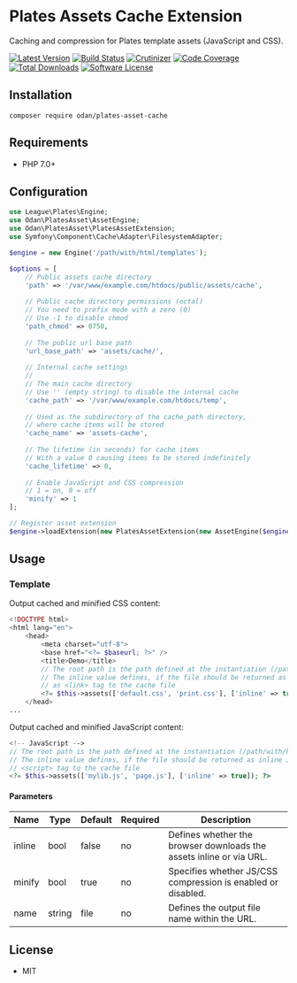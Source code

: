 # Plates Assets Cache Extension

Caching and compression for Plates template assets (JavaScript and CSS).

[![Latest Version](https://img.shields.io/github/release/odan/plates-asset-cache.svg)](https://github.com/loadsys/odan/plates-asset-cache/releases)
[![Build Status](https://travis-ci.org/odan/plates-asset-cache.svg?branch=master)](https://travis-ci.org/odan/plates-asset-cache)
[![Crutinizer](https://img.shields.io/scrutinizer/g/odan/plates-asset-cache.svg)](https://scrutinizer-ci.com/g/odan/plates-asset-cache)
[![Code Coverage](https://scrutinizer-ci.com/g/odan/plates-asset-cache/badges/coverage.png?b=master)](https://scrutinizer-ci.com/g/odan/plates-asset-cache/code-structure)
[![Total Downloads](https://img.shields.io/packagist/dt/odan/plates-asset-cache.svg)](https://packagist.org/packages/odan/plates-asset-cache/stats)
[![Software License](https://img.shields.io/badge/license-MIT-brightgreen.svg)](LICENSE.md)


## Installation

```
composer require odan/plates-asset-cache
```

## Requirements

* PHP 7.0+

## Configuration

```php
use League\Plates\Engine;
use Odan\PlatesAsset\AssetEngine;
use Odan\PlatesAsset\PlatesAssetExtension;
use Symfony\Component\Cache\Adapter\FilesystemAdapter;

$engine = new Engine('/path/with/html/templates');

$options = [
    // Public assets cache directory
    'path' => '/var/www/example.com/htdocs/public/assets/cache',
    
    // Public cache directory permissions (octal)
    // You need to prefix mode with a zero (0)
    // Use -1 to disable chmod
    'path_chmod' => 0750,
    
    // The public url base path
    'url_base_path' => 'assets/cache/',
    
    // Internal cache settings
    //
    // The main cache directory
    // Use '' (empty string) to disable the internal cache
    'cache_path' => '/var/www/example.com/htdocs/temp',
    
    // Used as the subdirectory of the cache_path directory, 
    // where cache items will be stored
    'cache_name' => 'assets-cache',
    
    // The lifetime (in seconds) for cache items
    // With a value 0 causing items to be stored indefinitely
    'cache_lifetime' => 0,
    
    // Enable JavaScript and CSS compression
    // 1 = on, 0 = off
    'minify' => 1
];

// Register asset extension
$engine->loadExtension(new PlatesAssetExtension(new AssetEngine($engine, $options)));
```
## Usage

### Template

Output cached and minified CSS content:

```php
<!DOCTYPE html>
<html lang="en">
    <head>
        <meta charset="utf-8">
        <base href="<?= $baseurl; ?>" />
        <title>Demo</title>
        // The root path is the path defined at the instantiation (/path/with/html/templates)
        // The inline value defines, if the file should be returned as inline CSS or 
        // as <link> tag to the cache file
        <?= $this->assets(['default.css', 'print.css'], ['inline' => true]); ?>
    </head>
...
```

Output cached and minified JavaScript content:

```php
<!-- JavaScript -->
// The root path is the path defined at the instantiation (/path/with/html/templates)
// The inline value defines, if the file should be returned as inline JS or as 
// <script> tag to the cache file
<?= $this->assets(['mylib.js', 'page.js'], ['inline' => true]); ?>
```

#### Parameters

Name | Type | Default | Required | Description
--- | --- | --- | --- | ---
inline | bool | false | no | Defines whether the browser downloads the assets inline or via URL.
minify | bool | true | no | Specifies whether JS/CSS compression is enabled or disabled.
name | string | file | no | Defines the output file name within the URL.

## License

* MIT